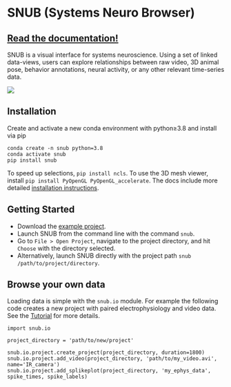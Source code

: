 # SNUB (Systems Neuro Browser)

## [Read the documentation!](https://snub.readthedocs.io/en/latest/)

SNUB is a visual interface for systems neuroscience. Using a set of linked data-views, users can explore relationships between raw video, 3D animal pose, behavior annotations, neural activity, or any other relevant time-series data.

![](https://github.com/calebweinreb/SNUB/blob/main/docs/media/use_case1.gif)


## Installation

Create and activate a new conda environment with python≥3.8 and install via pip
```
conda create -n snub python=3.8
conda activate snub
pip install snub
```
To speed up selections, `pip install ncls`. To use the 3D mesh viewer, install `pip install PyOpenGL PyOpenGL_accelerate`. The docs include more detailed [installation instructions](https://snub.readthedocs.io/en/latest/install.html).

## Getting Started

* Download the [example project](https://www.dropbox.com/sh/ujr3ttdc3gsxtqt/AAAKLL9iaF54cOwPKRPMTENIa?dl=0). 
* Launch SNUB from the command line with the command `snub`.
* Go to `File > Open Project`, navigate to the project directory, and hit `Choose` with the directory selected.
* Alternatively, launch SNUB directly with the project path `snub /path/to/project/directory`.
   
## Browse your own data

Loading data is simple with the `snub.io` module. For example the following code creates a new project with paired electrophysiology and video data. See the [Tutorial](https://snub.readthedocs.io/en/latest/tutorials.html) for more details. 

```
import snub.io

project_directory = 'path/to/new/project'

snub.io.project.create_project(project_directory, duration=1800)
snub.io.project.add_video(project_directory, 'path/to/my_video.avi', name='IR_camera')
snub.io.project.add_splikeplot(project_directory, 'my_ephys_data', spike_times, spike_labels) 
```
